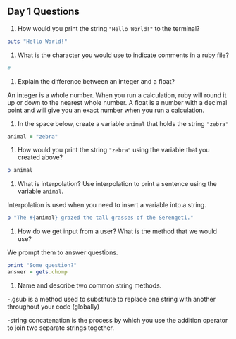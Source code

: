 ## Day 1 Questions

1. How would you print the string `"Hello World!"` to the terminal?

```ruby
puts "Hello World!"
```
1. What is the character you would use to indicate comments in a ruby file?

```ruby
#
```
1. Explain the difference between an integer and a float?

An integer is a whole number. When you run a calculation, ruby will round it up or down to the nearest whole number. A float is a number with a decimal point and will give you an exact number when you run a calculation.

1. In the space below, create a variable `animal` that holds the string `"zebra"`

```ruby
animal = "zebra"
```
1. How would you print the string `"zebra"` using the variable that you created above?

```ruby
p animal
```
1. What is interpolation? Use interpolation to print a sentence using the variable `animal`.

Interpolation is used when you need to insert a variable into a string.
```ruby
p "The #{animal} grazed the tall grasses of the Serengeti."
```
1. How do we get input from a user? What is the method that we would use?

We prompt them to answer questions.

```ruby
print "Some question?"
answer = gets.chomp
```
1. Name and describe two common string methods.

-.gsub is a method used to substitute to replace one string with another throughout your code (globally)

-string concatenation is the process by which you use the addition operator to join two separate strings together.
